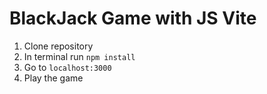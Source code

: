 # BlackJack Game with JS Vite

1. Clone repository
2. In terminal run ```npm install```
3. Go to ```localhost:3000```
4. Play the game